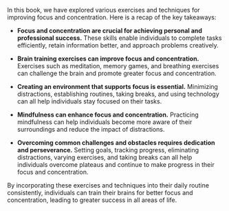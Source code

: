 
In this book, we have explored various exercises and techniques for improving focus and concentration. Here is a recap of the key takeaways:

* **Focus and concentration are crucial for achieving personal and professional success.** These skills enable individuals to complete tasks efficiently, retain information better, and approach problems creatively.

* **Brain training exercises can improve focus and concentration.** Exercises such as meditation, memory games, and breathing exercises can challenge the brain and promote greater focus and concentration.

* **Creating an environment that supports focus is essential.** Minimizing distractions, establishing routines, taking breaks, and using technology can all help individuals stay focused on their tasks.

* **Mindfulness can enhance focus and concentration.** Practicing mindfulness can help individuals become more aware of their surroundings and reduce the impact of distractions.

* **Overcoming common challenges and obstacles requires dedication and perseverance.** Setting goals, tracking progress, eliminating distractions, varying exercises, and taking breaks can all help individuals overcome plateaus and continue to make progress in their focus and concentration.

By incorporating these exercises and techniques into their daily routine consistently, individuals can train their brains for better focus and concentration, leading to greater success in all areas of life.
